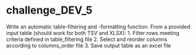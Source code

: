 # challenge_DEV_5
Write an automatic table-filtering and -formatting function. From a provided input table (should work for both TSV and XLSX): 1. Filter rows meeting criteria defined in table_filtering file 2. Select and reorder columns according to columns_order file 3. Save output table as an excel file

